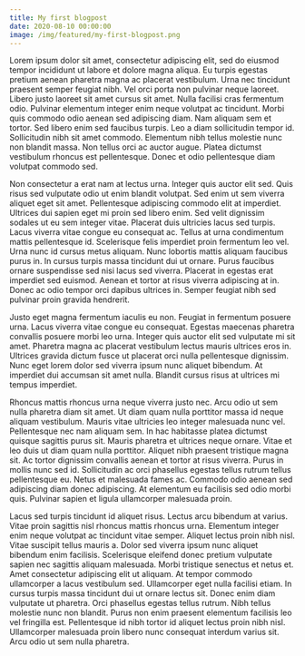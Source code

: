 ```yaml
---
title: My first blogpost
date: 2020-08-10 00:00:00
image: /img/featured/my-first-blogpost.png
---
```


Lorem ipsum dolor sit amet, consectetur adipiscing elit, sed do eiusmod tempor incididunt ut labore et dolore magna aliqua. Eu turpis egestas pretium aenean pharetra magna ac placerat vestibulum. Urna nec tincidunt praesent semper feugiat nibh. Vel orci porta non pulvinar neque laoreet. Libero justo laoreet sit amet cursus sit amet. Nulla facilisi cras fermentum odio. Pulvinar elementum integer enim neque volutpat ac tincidunt. Morbi quis commodo odio aenean sed adipiscing diam. Nam aliquam sem et tortor. Sed libero enim sed faucibus turpis. Leo a diam sollicitudin tempor id. Sollicitudin nibh sit amet commodo. Elementum nibh tellus molestie nunc non blandit massa. Non tellus orci ac auctor augue. Platea dictumst vestibulum rhoncus est pellentesque. Donec et odio pellentesque diam volutpat commodo sed.

Non consectetur a erat nam at lectus urna. Integer quis auctor elit sed. Quis risus sed vulputate odio ut enim blandit volutpat. Sed enim ut sem viverra aliquet eget sit amet. Pellentesque adipiscing commodo elit at imperdiet. Ultrices dui sapien eget mi proin sed libero enim. Sed velit dignissim sodales ut eu sem integer vitae. Placerat duis ultricies lacus sed turpis. Lacus viverra vitae congue eu consequat ac. Tellus at urna condimentum mattis pellentesque id. Scelerisque felis imperdiet proin fermentum leo vel. Urna nunc id cursus metus aliquam. Nunc lobortis mattis aliquam faucibus purus in. In cursus turpis massa tincidunt dui ut ornare. Purus faucibus ornare suspendisse sed nisi lacus sed viverra. Placerat in egestas erat imperdiet sed euismod. Aenean et tortor at risus viverra adipiscing at in. Donec ac odio tempor orci dapibus ultrices in. Semper feugiat nibh sed pulvinar proin gravida hendrerit.

Justo eget magna fermentum iaculis eu non. Feugiat in fermentum posuere urna. Lacus viverra vitae congue eu consequat. Egestas maecenas pharetra convallis posuere morbi leo urna. Integer quis auctor elit sed vulputate mi sit amet. Pharetra magna ac placerat vestibulum lectus mauris ultrices eros in. Ultrices gravida dictum fusce ut placerat orci nulla pellentesque dignissim. Nunc eget lorem dolor sed viverra ipsum nunc aliquet bibendum. At imperdiet dui accumsan sit amet nulla. Blandit cursus risus at ultrices mi tempus imperdiet.

Rhoncus mattis rhoncus urna neque viverra justo nec. Arcu odio ut sem nulla pharetra diam sit amet. Ut diam quam nulla porttitor massa id neque aliquam vestibulum. Mauris vitae ultricies leo integer malesuada nunc vel. Pellentesque nec nam aliquam sem. In hac habitasse platea dictumst quisque sagittis purus sit. Mauris pharetra et ultrices neque ornare. Vitae et leo duis ut diam quam nulla porttitor. Aliquet nibh praesent tristique magna sit. Ac tortor dignissim convallis aenean et tortor at risus viverra. Purus in mollis nunc sed id. Sollicitudin ac orci phasellus egestas tellus rutrum tellus pellentesque eu. Netus et malesuada fames ac. Commodo odio aenean sed adipiscing diam donec adipiscing. At elementum eu facilisis sed odio morbi quis. Pulvinar sapien et ligula ullamcorper malesuada proin.

Lacus sed turpis tincidunt id aliquet risus. Lectus arcu bibendum at varius. Vitae proin sagittis nisl rhoncus mattis rhoncus urna. Elementum integer enim neque volutpat ac tincidunt vitae semper. Aliquet lectus proin nibh nisl. Vitae suscipit tellus mauris a. Dolor sed viverra ipsum nunc aliquet bibendum enim facilisis. Scelerisque eleifend donec pretium vulputate sapien nec sagittis aliquam malesuada. Morbi tristique senectus et netus et. Amet consectetur adipiscing elit ut aliquam. At tempor commodo ullamcorper a lacus vestibulum sed. Ullamcorper eget nulla facilisi etiam. In cursus turpis massa tincidunt dui ut ornare lectus sit. Donec enim diam vulputate ut pharetra. Orci phasellus egestas tellus rutrum. Nibh tellus molestie nunc non blandit. Purus non enim praesent elementum facilisis leo vel fringilla est. Pellentesque id nibh tortor id aliquet lectus proin nibh nisl. Ullamcorper malesuada proin libero nunc consequat interdum varius sit. Arcu odio ut sem nulla pharetra.
